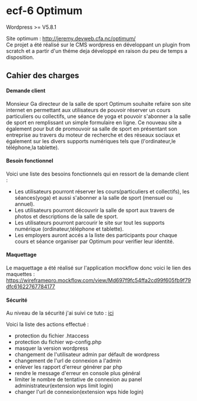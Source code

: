 # ecf-6 Optimum
Wordpress >= V5.8.1

Site optimum : http://jeremy.devweb.cfa.nc/optimum/  
Ce projet a été réalisé sur le CMS wordpress en développant un plugin from scratch et a partir d'un théme deja développé en raison du peu de temps a disposition.

## Cahier des charges

#### Demande client

Monsieur Ga directeur de la salle de sport Optimum souhaite refaire son site internet en permettant aux utilisateurs de pouvoir réserver un cours particuliers ou collectifs, une séance de yoga et pouvoir s'abonner a la salle de sport en remplissant un simple formulaire en ligne.
Ce nouveau site a également pour but de promouvoir sa salle de sport en présentant son entreprise au travers du moteur de recherche et des réseaux sociaux et également sur les divers supports numériques tels que (l'ordinateur,le téléphone,la tablette).

#### Besoin fonctionnel

Voici une liste des besoins fonctionnels qui en ressort de la demande client :
- Les utilisateurs pourront réserver les cours(particuliers et collectifs), les séances(yoga) et aussi s'abonner a la salle de sport (mensuel ou annuel).
- Les utilisateurs pourront découvrir la salle de sport aux travers de photos et descriptions de la salle de sport.
- Les utilisateurs pourront parcourir le site sur tout les supports numérique (ordinateur,téléphone et tablette).
- Les employers auront accés a la liste des participants pour chaque cours et séance organiser par Optimum pour verifier leur identité.

#### Maquettage

Le maquettage a été réalisé sur l'application mockflow donc voici le lien des maquettes : https://wireframepro.mockflow.com/view/Md697f9fc54ffa2cd99f605fb9f79dfc61622767784177


#### Sécurité

Au niveau de la sécurité j'ai suivi ce tuto : [ici](https://www.codeur.com/tuto/wordpress/proteger-wordpress-attaques/#2_utiliser_des_identifiants_de_connexion_complexes)

Voici la liste des actions effectué :
- protection du fichier .htaccess
- protection du fichier wp-config.php
- masquer la version wordpress
- changement de l'utilisateur admin par défault de wordpress
- changement de l'url de connexion a l'admin
- enlever les rapport d'erreur générer par php
- rendre le message d'erreur en console plus général
- limiter le nombre de tentative de connexion au panel administrateur(extension wps limit login)
- changer l'url de connexion(extension wps hide login)
